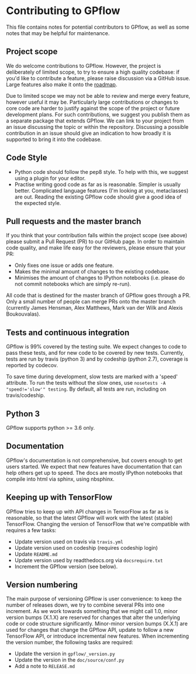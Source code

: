 # Contributing to GPflow
This file contains notes for potential contributors to GPflow, as well as some notes that may be helpful for maintenance.

## Project scope
We do welcome contributions to GPflow. However, the project is deliberately of limited scope, to try to ensure a high quality codebase: if you'd like to contribute a feature, please raise discussion via a GitHub issue. Large features also make it onto the [roadmap](roadmap.md).

Due to limited scope we may not be able to review and merge every feature, however useful it may be. Particularly large contributions or changes to core code are harder to justify against the scope of the project or future development plans. For such contributions, we suggest you publish them as a separate package that extends GPflow. We can link to your project from an issue discussing the topic or within the repository. Discussing a possible contribution in an issue should give an indication to how broadly it is supported to bring it into the codebase.

## Code Style
 - Python code should follow the pep8 style. To help with this, we suggest using a plugin for your editor.
 - Practise writing good code as far as is reasonable. Simpler is usually better. Complicated language features (I'm looking at you, metaclasses) are out. Reading the existing GPflow code should give a good idea of the expected style.

## Pull requests and the master branch
If you think that your contribution falls within the project scope (see above) please submit a Pull Request (PR) to our GitHub page. In order to maintain code quality, and make life easy for the reviewers, please ensure that your PR:
- Only fixes one issue or adds one feature.
- Makes the minimal amount of changes to the existing codebase.
- Minimises the amount of changes to IPython notebooks (i.e. please do not commit notebooks which are simply re-run).

All code that is destined for the master branch of GPflow goes through a PR. Only a small number of people can merge PRs onto the master branch (currently James Hensman, Alex Matthews, Mark van der Wilk and Alexis Boukouvalas).

## Tests and continuous integration
GPflow is 99% covered by the testing suite. We expect changes to code to pass these tests, and for new code to be covered by new tests. Currently, tests are run by travis (python 3) and by codeship (python 2.7), coverage is reported by codecov.

To save time during development, slow tests are marked with a 'speed' attribute. To run the tests without the slow ones, use `nosetests -A "speed!='slow'" testing`. By default, all tests are run, including on travis/codeship.

## Python 3
GPflow supports python >= 3.6 only.

## Documentation
GPflow's documentation is not comprehensive, but covers enough to get users started. We expect that new features have documentation that can help others get up to speed. The docs are mostly IPython notebooks that compile into html via sphinx, using nbsphinx.

## Keeping up with TensorFlow
GPflow tries to keep up with API changes in TensorFlow as far as is reasonable, so that the latest GPflow will work with the latest (stable) TensorFlow. Changing the version of TensorFlow that we're compatible with requires a few tasks:
 - Update version used on travis via `travis.yml`
 - Update version used on codeship (requires codeship login)
 - Update `README.md`
 - Update version used by readthedocs.org via `docsrequire.txt`
 - Increment the GPflow version (see below).

## Version numbering
The main purpose of versioning GPflow is user convenience: to keep the number of releases down, we try to combine several PRs into one increment. As we work towards something that we might call 1.0, minor version bumps (X.1.X) are reserved for changes that alter the underlying code or code structure significantly. Minor-minor version bumps (X.X.1) are used for changes that change the GPflow API, update to follow a new TensorFlow API, or introduce incremental new features.
When incrementing the version number, the following tasks are required:
 - Update the version in `gpflow/_version.py`
 - Update the version in the `doc/source/conf.py`
 - Add a note to `RELEASE.md`
